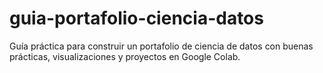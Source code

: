 # guia-portafolio-ciencia-datos
Guía práctica para construir un portafolio de ciencia de datos con buenas prácticas, visualizaciones y proyectos en Google Colab.

